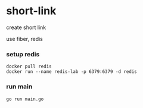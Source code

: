 # short-link
create short link

use fiber, redis

### setup redis

```
docker pull redis
docker run --name redis-lab -p 6379:6379 -d redis
```

### run main
``` 
go run main.go
```
